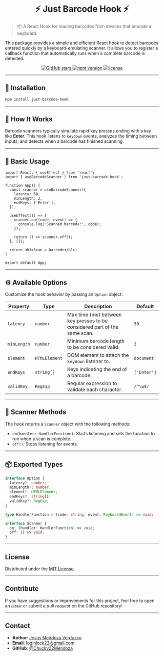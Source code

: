 <h1 align="center">⚡️ Just Barcode Hook ⚡️</h1>

> 📦 A React Hook for reading barcodes from devices that emulate a keyboard.

This package provides a simple and efficient React hook to detect barcodes entered quickly by a keyboard-emulating scanner. It allows you to register a callback function that automatically runs when a complete barcode is detected.

<p align="center">
  <a href="https://github.com/Chucky22Mendoza/just-barcode-hook" target="_blank">
    <img src="https://img.shields.io/github/stars/Chucky22Mendoza/just-barcode-hook?style=social" alt="GitHub stars" />
  </a>
  <a href="https://www.npmjs.com/package/just-barcode-hook" target="_blank">
    <img src="https://img.shields.io/npm/v/just-barcode-hook" alt="npm version" />
  </a>
  <a href="https://github.com/Chucky22Mendoza/just-barcode-hook/blob/main/LICENSE" target="_blank">
    <img src="https://img.shields.io/github/license/Chucky22Mendoza/just-barcode-hook" alt="license" />
  </a>
</p>

---

## 🚀 Installation

```bash
npm install just-barcode-hook
```

---

## 🧠 How It Works

Barcode scanners typically simulate rapid key presses ending with a key like **Enter**. This hook listens to `keydown` events, analyzes the timing between inputs, and detects when a barcode has finished scanning.

---

## 🧪 Basic Usage

```tsx
import React, { useEffect } from 'react';
import { useBarcodeScanner } from 'just-barcode-hook';

function App() {
  const scanner = useBarcodeScanner({
    latency: 50,
    minLength: 3,
    endKeys: ['Enter'],
  });

  useEffect(() => {
    scanner.on((code, event) => {
      console.log('Scanned barcode:', code);
    });

    return () => scanner.off();
  }, []);

  return <h1>Scan a barcode</h1>;
}

export default App;
```

---

## ⚙️ Available Options

Customize the hook behavior by passing an `Option` object:

| Property     | Type           | Description                                                                 | Default         |
|--------------|----------------|-----------------------------------------------------------------------------|-----------------|
| `latency`    | `number`       | Max time (ms) between key presses to be considered part of the same scan.   | `50`            |
| `minLength`  | `number`       | Minimum barcode length to be considered valid.                              | `3`             |
| `element`    | `HTMLElement`  | DOM element to attach the `keydown` listener to.                            | `document`      |
| `endKeys`    | `string[]`     | Keys indicating the end of a barcode.                                       | `['Enter']`     |
| `validKey`   | `RegExp`       | Regular expression to validate each character.                              | `/^\w$/`       |

---

## 🔄 Scanner Methods

The hook returns a `Scanner` object with the following methods:

- `on(handler: HandlerFunction)`: Starts listening and sets the function to run when a scan is complete.
- `off()`: Stops listening for events.

---

## 📦 Exported Types

```ts
interface Option {
  latency?: number;
  minLength?: number;
  element?: HTMLElement;
  endKeys?: string[];
  validKey?: RegExp;
}

type HandlerFunction = (code: string, event: KeyboardEvent) => void;

interface Scanner {
  on: (handler: HandlerFunction) => void;
  off: () => void;
}
```

---

## License

Distributed under the [MIT License](https://github.com/Chucky22Mendoza/just-barcode-hook/blob/main/LICENSE).

---

## Contribute

If you have suggestions or improvements for this project, feel free to open an *issue* or submit a *pull request* on the GitHub repository!

---

## Contact

- **Author**: [Jesús Mendoza Verduzco](https://jesus-mendoza.pages.dev/)
- **Email**: [loginlock22@gmail.com](mailto:loginlock22@gmail.com)
- **GitHub**: [@Chucky22Mendoza](https://github.com/Chucky22Mendoza)
